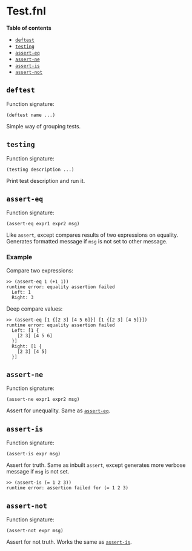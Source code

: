 # Test.fnl

**Table of contents**

- [`deftest`](#deftest)
- [`testing`](#testing)
- [`assert-eq`](#assert-eq)
- [`assert-ne`](#assert-ne)
- [`assert-is`](#assert-is)
- [`assert-not`](#assert-not)

## `deftest`
Function signature:

```
(deftest name ...)
```

Simple way of grouping tests.

## `testing`
Function signature:

```
(testing description ...)
```

Print test description and run it.

## `assert-eq`
Function signature:

```
(assert-eq expr1 expr2 msg)
```

Like `assert`, except compares results of two expressions on equality.
Generates formatted message if `msg` is not set to other message.

### Example
Compare two expressions:

``` fennel
>> (assert-eq 1 (+1 1))
runtime error: equality assertion failed
  Left: 1
  Right: 3
```

Deep compare values:

``` fennel
>> (assert-eq [1 {[2 3] [4 5 6]}] [1 {[2 3] [4 5]}])
runtime error: equality assertion failed
  Left: [1 {
    [2 3] [4 5 6]
  }]
  Right: [1 {
    [2 3] [4 5]
  }]
```

## `assert-ne`
Function signature:

```
(assert-ne expr1 expr2 msg)
```

Assert for unequality.  Same as [`assert-eq`](#assert-eq).

## `assert-is`
Function signature:

```
(assert-is expr msg)
```

Assert for truth. Same as inbuilt `assert`, except generates more
  verbose message if `msg` is not set.

``` fennel
>> (assert-is (= 1 2 3))
runtime error: assertion failed for (= 1 2 3)
```

## `assert-not`
Function signature:

```
(assert-not expr msg)
```

Assert for not truth. Works the same as [`assert-is`](#assert-is).


<!-- Generated with Fenneldoc 0.0.7
     https://gitlab.com/andreyorst/fenneldoc -->
